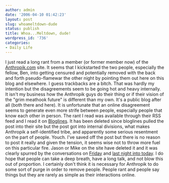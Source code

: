 ```yaml
---
author: admin
date: '2006-04-10 01:42:23'
layout: post
slug: whoameltdown-dude
status: publish
title: Whoa...Meltdown, dude!
wordpress_id: '736'
categories:
- Daily Life
---
```


I just read a long rant from a member (or former member now) of the
[Anthropik.com](http://www.anthropik.com/) site. It seems that I
kickstarted the two people, especially the fellow, Ben, into getting
censured and potentially removed with the back and forth pseudo-flamewar
the other night by pointing them out here on this blog and elsewhere. I
guess trackbacks are a bitch. That was hardly my intention but the
disagreements seem to be going hot and heavy internally. It isn't my
business how the Anthropik guys do their thing or if their vision of the
"grim meathook future" is different than my own. It's a public blog
after all (both there and here). It is unfortunate that an online
disagreement seems to generate even more strife between people,
especially people that know each other in person. The rant I read was
available through their RSS feed and I read it on
[Bloglines](http://www.bloglines.com). It has been deleted since
bloglines pulled the post into their site but the post got into internal
divisions, what makes Anthropik a self-identified tribe, and apparently
some serious resentment on the part of people. Youch. I've saved off the
post but there is no reason to post it really and given the tension, it
seems wise not to throw more fuel on this particular fire. Jason or Mike
on the site have deleted it and it was clearly spurred by the
conversations on
[Friday](http://anthropik.com/2006/04/a-walk-and-decisions/) and [last
night into today](http://anthropik.com/2006/04/ethics-of-collapse/). I
do hope that people can take a deep breath, have a long talk, and not
blow this out of proportion. I certainly don't think it is necessary for
Anthropik to do some sort of purge in order to remove people. People
rant and people say things but they are rarely as simple as their
interactions online.
